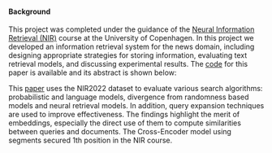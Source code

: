 #### Background


This project was completed under the guidance of the <a href="https://github.com/yuqinzhou9/course-neural_information_retrieval/blob/main/NIR_course_description.pdf">Neural Information Retrieval (NIR)</a> course at the University of Copenhagen.  In this project we developed an information retrieval system for the news domain, including designing appropriate strategies for storing information, evaluating text retrieval models, and discussing experimental results. The  <a href="https://github.com/yuqinzhou9/course-neural_information_retrieval/tree/main/Code">code</a>  for this paper is available and its abstract is shown below:


This <a href="https://github.com/yuqinzhou9/course-neural_information_retrieval/blob/main/NIR%20report.pdf">paper</a> uses the NIR2022 dataset to evaluate various search algorithms: probabilistic and language models, divergence from randomness based models and neural retrieval models. In addition, query expansion techniques are used to improve effectiveness. The findings highlight the merit of embeddings, especially the direct use of them to compute similarities between queries and documents. The Cross-Encoder model using segments secured 1th position in the NIR course. 
